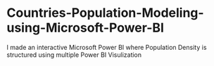# Countries-Population-Modeling-using-Microsoft-Power-BI
I made an interactive Microsoft Power BI where Population Density is structured using multiple Power BI Visulization
